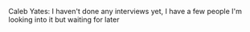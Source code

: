 Caleb Yates:
I haven't done any interviews yet, I have a few people I'm looking into it but waiting for later
